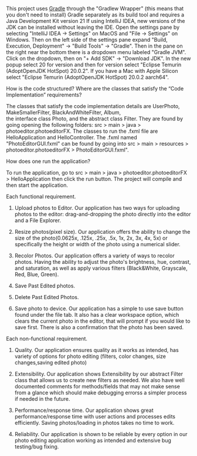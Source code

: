 This project uses [Gradle](https://gradle.org) through the "Gradlew Wrapper" (this means that you don't need to
install) Gradle separately as its build tool and requires a Java
Development Kit version 21 If using IntelliJ IDEA, new versions of the JDK can be installed without leaving the IDE.
Open the settings pane by selecting "IntelliJ IDEA -> Settings" on MacOS and "File -> Settings" on Windows. Then
on the left side of the settings pane expand "Build, Execution, Deployment" -> "Build Tools" -> "Gradle". Then in
the pane on the right near the bottom there is a dropdown menu labeled "Gradle JVM". Click on the dropdown, then on
"+ Add SDK" -> "Download JDK". In the new popup select 20 for version and then for version select
"Eclipse Temurin (AdoptOpenJDK HotSpot) 20.0.2". If you have a Mac with Apple Silicon select
"Eclipse Temurin (AdoptOpenJDK HotSpot) 20.0.2 aarch64".


How is the code structured? Where are the classes that satisfy the “Code Implementation” requirements?

The classes that satisfy the code implementation details are UserPhoto, MakeSmallerFilter, BlackAndWhiteFilter, Album,  
the interface class Photo, and the abstract class Filter.
They are found by going opening the following folders: src > main > java > photoeditor.photoeditorFX.
The classes to run the .fxml file are HelloApplication and HelloController. The .fxml named "PhotoEditorGUI.fxml" can 
be found by going into src > main > resources > photoeditor.photoeditorFX > PhotoEditorGUI.fxml".


How does one run the application?

To run the application, go to src > main > java > photoeditor.photoeditorFX > HelloApplication then click the run button.
The project will compile and then start the application.

Each functional requirement.
1. Upload photos to Editor. Our application has two ways for uploading photos to the editor: drag-and-dropping the photo directly into the editor and a File Explorer.

2. Resize photos(pixel size). Our application offers the ability to change the size of the photo(0.0625x, .125x, .25x, .5x, 1x, 2x, 3x, 4x, 5x) or specifically the height or width of the photo using a numerical slider.

3. Recolor Photos. Our application offers a variety of ways to recolor photos. Having the ability to adjust the photo's brightness, hue, contrast, and saturation, as well as apply various filters (Black&White, Grayscale, Red, Blue, Green).

4. Save Past Edited photos.
5. Delete Past Edited Photos.

6. Save photo to device. Our application has a simple to use save button found under the file tab. It also has a clear workspace option, which clears the current photo in the editor, that will prompt if you would like to save first. There is also a confirmation that the photo has been saved.

Each non-functional requirement. 

1. Quality. Our application ensures quality as it works as intended, has variety of options for photo editing (filters, color changes, size changes,saving edited photo)

2. Extensibility. Our application shows Extensibility by our abstract Filter class that allows us to create new filters as needed. We also have well documented comments for methods/fields that may not make sense from a glance which should make debugging errorss a simpler process if needed in the future.

3. Performance/response time. Our application shows great performance/response time with user actions and processes edits efficiently. Saving photos/loading in photos takes no time to work.

4. Reliability. Our application is shown to be reliable by every option in our photo editing application working as intended and extensive bug testing/bug fixing.
